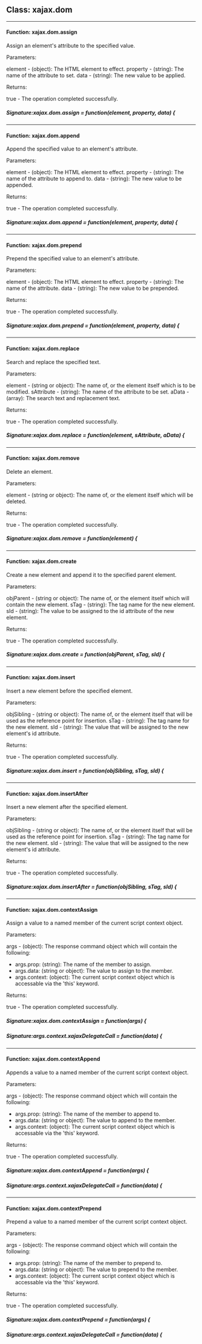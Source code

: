 ## Class: xajax.dom
------------------------------
#### Function: xajax.dom.assign

Assign an element's attribute to the specified value.

Parameters:

element - (object):  The HTML element to effect.
property - (string):  The name of the attribute to set.
data - (string):  The new value to be applied.

Returns:

true - The operation completed successfully.


##### Signature:xajax.dom.assign = function(element, property, data) {
------------------------------
#### Function: xajax.dom.append

Append the specified value to an element's attribute.

Parameters:

element - (object):  The HTML element to effect.
property - (string):  The name of the attribute to append to.
data - (string):  The new value to be appended.

Returns:

true - The operation completed successfully.


##### Signature:xajax.dom.append = function(element, property, data) {
------------------------------
#### Function: xajax.dom.prepend

Prepend the specified value to an element's attribute.

Parameters:

element - (object):  The HTML element to effect.
property - (string):  The name of the attribute.
data - (string):  The new value to be prepended.

Returns:

true - The operation completed successfully.


##### Signature:xajax.dom.prepend = function(element, property, data) {
------------------------------
#### Function: xajax.dom.replace

Search and replace the specified text.

Parameters:

element - (string or object):  The name of, or the element itself which is
to be modified.
sAttribute - (string):  The name of the attribute to be set.
aData - (array):  The search text and replacement text.

Returns:

true - The operation completed successfully.


##### Signature:xajax.dom.replace = function(element, sAttribute, aData) {
------------------------------
#### Function: xajax.dom.remove

Delete an element.

Parameters:

element - (string or object):  The name of, or the element itself which
will be deleted.

Returns:

true - The operation completed successfully.


##### Signature:xajax.dom.remove = function(element) {
------------------------------
#### Function: xajax.dom.create

Create a new element and append it to the specified parent element.

Parameters:

objParent - (string or object):  The name of, or the element itself
which will contain the new element.
sTag - (string):  The tag name for the new element.
sId - (string):  The value to be assigned to the id attribute of
the new element.

Returns:

true - The operation completed successfully.


##### Signature:xajax.dom.create = function(objParent, sTag, sId) {
------------------------------
#### Function: xajax.dom.insert

Insert a new element before the specified element.

Parameters:

objSibling - (string or object):  The name of, or the element itself
that will be used as the reference point for insertion.
sTag - (string):  The tag name for the new element.
sId - (string):  The value that will be assigned to the new element's
id attribute.

Returns:

true - The operation completed successfully.


##### Signature:xajax.dom.insert = function(objSibling, sTag, sId) {
------------------------------
#### Function: xajax.dom.insertAfter

Insert a new element after the specified element.

Parameters:

objSibling - (string or object):  The name of, or the element itself
that will be used as the reference point for insertion.
sTag - (string):  The tag name for the new element.
sId - (string):  The value that will be assigned to the new element's
id attribute.

Returns:

true - The operation completed successfully.


##### Signature:xajax.dom.insertAfter = function(objSibling, sTag, sId) {
------------------------------
#### Function: xajax.dom.contextAssign

Assign a value to a named member of the current script context object.

Parameters:

args - (object):  The response command object which will contain the
following:

- args.prop: (string):  The name of the member to assign.
- args.data: (string or object):  The value to assign to the member.
- args.context: (object):  The current script context object which
is accessable via the 'this' keyword.

Returns:

true - The operation completed successfully.


##### Signature:xajax.dom.contextAssign = function(args) {


##### Signature:args.context.xajaxDelegateCall = function(data) {
------------------------------
#### Function: xajax.dom.contextAppend

Appends a value to a named member of the current script context object.

Parameters:

args - (object):  The response command object which will contain the
following:

- args.prop: (string):  The name of the member to append to.
- args.data: (string or object):  The value to append to the member.
- args.context: (object):  The current script context object which
is accessable via the 'this' keyword.

Returns:

true - The operation completed successfully.


##### Signature:xajax.dom.contextAppend = function(args) {


##### Signature:args.context.xajaxDelegateCall = function(data) {
------------------------------
#### Function: xajax.dom.contextPrepend

Prepend a value to a named member of the current script context object.

Parameters:

args - (object):  The response command object which will contain the
following:

- args.prop: (string):  The name of the member to prepend to.
- args.data: (string or object):  The value to prepend to the member.
- args.context: (object):  The current script context object which
is accessable via the 'this' keyword.

Returns:

true - The operation completed successfully.


##### Signature:xajax.dom.contextPrepend = function(args) {


##### Signature:args.context.xajaxDelegateCall = function(data) {
